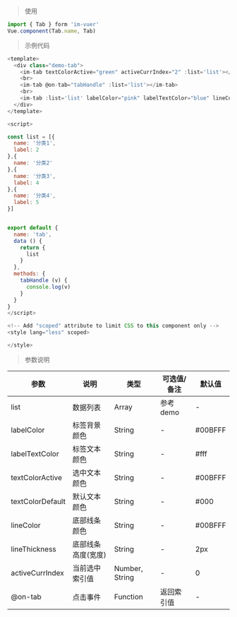 
> 使用

```js
import { Tab } form 'im-vuer'
Vue.component(Tab.name, Tab)
```

> 示例代码

```js
<template>
  <div class="demo-tab">
    <im-tab textColorActive="green" activeCurrIndex="2" :list='list'></im-tab>
    <br>
    <im-tab @on-tab="tabHandle" :list='list'></im-tab>
    <br>
    <im-tab :list='list' labelColor="pink" labelTextColor="blue" lineColor="#f00" lineThickness="6px"></im-tab>
  </div>
</template>

<script>

const list = [{
  name: '分类1',
  label: 2
},{
  name: '分类2'
},{
  name: '分类3',
  label: 4
},{
  name: '分类4',
  label: 5
}]


export default {
  name: 'tab',
  data () {
    return {
      list
    }
  },
  methods: {
    tabHandle (v) {
      console.log(v)
    }
  }
}
</script>

<!-- Add "scoped" attribute to limit CSS to this component only -->
<style lang="less" scoped>

</style>

```
> 参数说明

  <div>
   <table>
    <thead>
     <tr>
      <th>参数</th> 
      <th>说明</th> 
      <th>类型</th> 
      <th>可选值/备注</th> 
      <th>默认值</th>
     </tr>
    </thead> 
    <tbody>
    <tr>
      <td>list</td> 
      <td>数据列表</td> 
      <td>Array</td> 
      <td>参考demo</td> 
      <td>-</td>
    </tr>
    <tr>
      <td>labelColor</td> 
      <td>标签背景颜色</td> 
      <td>String</td> 
      <td>-</td> 
      <td>#00BFFF</td>
    </tr>
    <tr>
      <td>labelTextColor</td> 
      <td>标签文本颜色</td> 
      <td>String</td> 
      <td>-</td> 
      <td>#fff</td>
    </tr>
    <tr>
      <td>textColorActive</td> 
      <td>选中文本颜色</td> 
      <td>String</td> 
      <td>-</td> 
      <td>#00BFFF</td>
    </tr>
    <tr>
      <td>textColorDefault</td> 
      <td>默认文本颜色</td> 
      <td>String</td> 
      <td>-</td> 
      <td>#000</td>
    </tr>
    <tr>
      <td>lineColor</td> 
      <td>底部线条颜色</td> 
      <td>String</td> 
      <td>-</td> 
      <td>#00BFFF</td>
    </tr>
    <tr>
      <td>lineThickness</td> 
      <td>底部线条高度(宽度)</td> 
      <td>String</td> 
      <td>-</td> 
      <td>2px</td>
    </tr>
    <tr>
      <td>activeCurrIndex</td> 
      <td>当前选中索引值</td> 
      <td>Number, String</td> 
      <td>-</td> 
      <td>0</td>
    </tr>
    <tr>
      <td>@on-tab</td> 
      <td>点击事件</td> 
      <td>Function</td> 
      <td>返回索引值</td> 
      <td>-</td>
    </tr>
    </tbody>
   </table>
  </div>
  